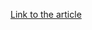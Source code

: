 [Link to the article](https://aws.amazon.com/blogs/security/defense-in-depth-open-firewalls-reverse-proxies-ssrf-vulnerabilities-ec2-instance-metadata-service/)
